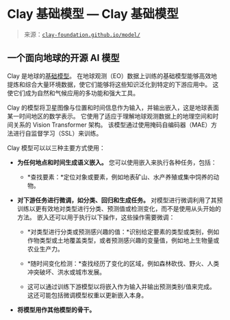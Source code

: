 <!--yml

category: 未分类

date: 2024-05-27 14:52:43

-->

# Clay 基础模型 — Clay 基础模型

> 来源：[`clay-foundation.github.io/model/`](https://clay-foundation.github.io/model/)

## 一个面向地球的开源 AI 模型

Clay 是地球的[基础模型](https://www.adalovelaceinstitute.org/resource/foundation-models-explainer/)。 在地球观测（EO）数据上训练的基础模型能够高效地提炼和综合大量环境数据，使它们能够将这些知识泛化到特定的下游应用中。 这使它们成为自然和气候应用的多功能和强大工具。

Clay 的模型将卫星图像与位置和时间信息作为输入，并输出嵌入，这是地球表面某一时间地区的数学表示。 它使用了适应于理解地球观测数据上的地理空间和时间关系的 Vision Transformer 架构。 该模型通过使用掩码自编码器（MAE）方法进行自监督学习（SSL）来训练。

Clay 模型可以以三种主要方式使用：

+   **为任何地点和时间生成语义嵌入。** 您可以使用嵌入来执行各种任务，包括：

    +   *查找要素：*定位对象或要素，例如地表矿山、水产养殖或集中饲养的动物。

+   **对下游任务进行微调，如分类、回归和生成任务。** 对模型进行微调利用了其预训练以更有效地对类型进行分类、预测值或检测变化，而不是使用从头开始的方法。 嵌入还可以用于执行以下操作，这些操作需要微调：

    +   *对类型进行分类或预测感兴趣的值：*识别给定要素的类型或类别，例如作物类型或土地覆盖类型，或者预测感兴趣的变量值，例如地上生物量或农业生产力。

    +   *随时间变化检测：*查找经历了变化的区域，例如森林砍伐、野火、人类冲突破坏、洪水或城市发展。

    +   这可以通过训练下游模型以将嵌入作为输入并输出预测类别/值来完成。 这还可能包括微调模型权重以更新嵌入本身。

+   **将模型用作其他模型的骨干。**
